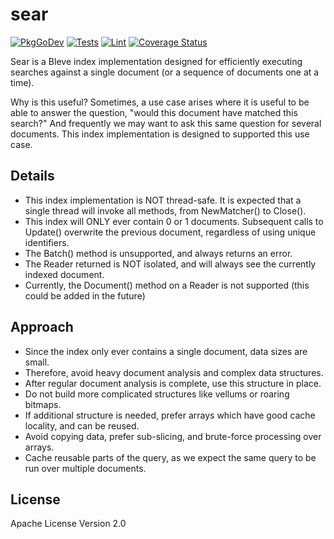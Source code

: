 # sear

[![PkgGoDev](https://pkg.go.dev/badge/github.com/blevesearch/sear)](https://pkg.go.dev/github.com/blevesearch/sear)
[![Tests](https://github.com/blevesearch/sear/workflows/Tests/badge.svg?branch=master&event=push)](https://github.com/blevesearch/sear/actions?query=workflow%3ATests+event%3Apush+branch%3Amaster)
[![Lint](https://github.com/blevesearch/sear/workflows/Lint/badge.svg?branch=master&event=push)](https://github.com/blevesearch/sear/actions?query=workflow%3ALint+event%3Apush+branch%3Amaster)
[![Coverage Status](https://coveralls.io/repos/github/blevesearch/sear/badge.svg)](https://coveralls.io/github/blevesearch/sear)

Sear is a Bleve index implementation designed for efficiently executing searches against a single document (or a sequence of documents one at a time).

Why is this useful?  Sometimes, a use case arises where it is useful to be able to answer the question, "would this document have matched this search?"
And frequently we may want to ask this same question for several documents.  This index implementation is designed to supported this use case.

## Details

- This index implementation is NOT thread-safe.  It is expected that a single thread will invoke all methods, from NewMatcher() to Close().
- This index will ONLY ever contain 0 or 1 documents.  Subsequent calls to Update() overwrite the previous document, regardless of using unique identifiers.
- The Batch() method is unsupported, and always returns an error.
- The Reader returned is NOT isolated, and will always see the currently indexed document.
- Currently, the Document() method on a Reader is not supported (this could be added in the future)

## Approach

- Since the index only ever contains a single document, data sizes are small.
- Therefore, avoid heavy document analysis and complex data structures.
- After regular document analysis is complete, use this structure in place.
- Do not build more complicated structures like vellums or roaring bitmaps.
- If additional structure is needed, prefer arrays which have good cache locality, and can be reused.
- Avoid copying data, prefer sub-slicing, and brute-force processing over arrays.
- Cache reusable parts of the query, as we expect the same query to be run over multiple documents.

## License

Apache License Version 2.0
